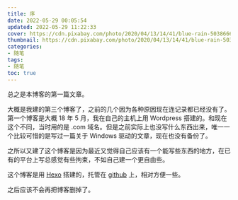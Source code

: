 ```yaml
---
title: 序
date: 2022-05-29 00:05:54
updated: 2022-05-29 11:22:33
cover: https://cdn.pixabay.com/photo/2020/04/13/14/41/blue-rain-5038666_1280.jpg
thumbnail: https://cdn.pixabay.com/photo/2020/04/13/14/41/blue-rain-5038666_1280.jpg
categories:
- 随笔
tags:
- 随笔
toc: true
---
```


总之是本博客的第一篇文章。

<!-- more -->

大概是我建的第三个博客了，之前的几个因为各种原因现在连记录都已经没有了。第一个博客是大概 18 年 5 月，我在自己的主机上用 Wordpress 搭建的。和现在这个不同，当时用的是 .com 域名。但是之前实际上也没写什么东西出来，唯一一个比较可惜的是写过一篇关于 Windows 驱动的文章，现在也没有备份了。

之所以又建了这个博客是因为最近又觉得自己应该有一个能写些东西的地方，在已有的平台上写总感觉有些拘束，不如自己建一个更自由些。

这个博客是用 [Hexo](https://hexo.io/zh-cn/) 搭建的，托管在 [github](https://github.com/UniversesAurora/universesaurora-blog) 上，相对方便一些。

之后应该不会再把博客删掉了。
